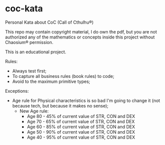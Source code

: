 # coc-kata
Personal Kata about CoC (Call of Cthulhu®)

This repo may contain copyright material, I do own the pdf, but you are not authorized any of the mathematics or concepts inside this project without Chaosium® permission.

This is an educational project.

Rules:
- Always test first;
- To capture all business rules (book rules) to code;
- Avoid to the maximum primitive types;

Exceptions:
- Age rule for Physical characteristics is so bad I'm going to change it (not because tech, but because it makes no sense);
  - New Age rule:
    - Age 80 - 45% of current value of STR, CON and DEX
    - Age 70 - 65% of current value of STR, CON and DEX
    - Age 60 - 85% of current value of STR, CON and DEX
    - Age 50 - 90% of current value of STR, CON and DEX
    - Age 40 - 95% of current value of STR, CON and DEX